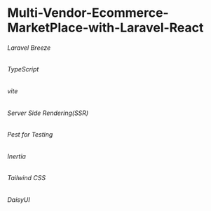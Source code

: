 # Multi-Vendor-Ecommerce-MarketPlace-with-Laravel-React

<h6>Laravel Breeze</h6>
<h6>TypeScript</h6>
<h6>vite</h6>
<h6>Server Side Rendering(SSR)</h6>
<h6>Pest for Testing</h6>
<h6>Inertia</h6>
<h6>Tailwind CSS</h6>
<h6>DaisyUI</h6>

